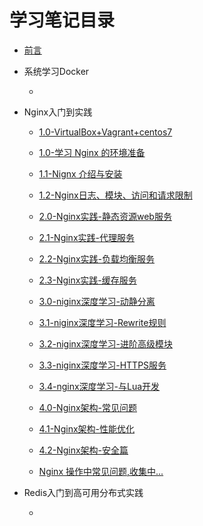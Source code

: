 # 学习笔记目录

* [前言](README.md)

* 系统学习Docker

  - 

* Nginx入门到实践

  - [1.0-VirtualBox+Vagrant+centos7](/Nginx入门到实践/1.0-VirtualBox+Vagrant+centos7.md)

  - [1.0-学习 Nginx 的环境准备](Nginx入门到实践/1.0-学习Nginx的环境准备.md)
  - [1.1-Nignx 介绍与安装](1.1-Nignx介绍与安装.md)
  - [1.2-Nginx日志、模块、访问和请求限制](1.2-Nginx日志、模块、访问和请求限制.md)
  - [2.0-Nginx实践-静态资源web服务](2.0-Nginx实践-静态资源web服务.md)
  - [2.1-Nginx实践-代理服务](2.1-Nginx实践-代理服务.md)
  - [2.2-Nginx实践-负载均衡服务](2.2-Nginx实践-负载均衡服务.md)
  - [2.3-Nginx实践-缓存服务](2.3-Nginx实践-缓存服务.md)
  - [3.0-niginx深度学习-动静分离](3.0-niginx深度学习-动静分离.md)
  - [3.1-niginx深度学习-Rewrite规则](3.1-niginx深度学习-Rewrite规则.md)
  - [3.2-niginx深度学习-进阶高级模块](3.2-niginx深度学习-进阶高级模块.md)
  - [3.3-niginx深度学习-HTTPS服务](3.3-niginx深度学习-HTTPS服务.md)
  - [3.4-nginx深度学习-与Lua开发](3.4-nginx深度学习-与Lua开发.md)
  - [4.0-Nginx架构-常见问题](4.0-Nginx架构-常见问题.md)
  - [4.1-Nginx架构-性能优化](4.1-Nginx架构-性能优化.md)
  - [4.2-Nginx架构-安全篇](4.2-Nginx架构-安全篇.md)
  - [Nginx 操作中常见问题,收集中...](Nginx操作中常见问题.md)

* Redis入门到高可用分布式实践

  - 

  

